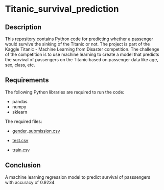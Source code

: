 # Titanic_survival_prediction

## Description

This repository contains Python code for predicting whether a passenger would survive the sinking of the Titanic or not. The project is part of the Kaggle Titanic - Machine Learning from Disaster competition. The challenge of the competition is to use machine learning to create a model that predicts the survival of passengers on the Titanic based on passenger data like age, sex, class, etc.

## Requirements

The following Python libraries are required to run the code:

- pandas
- numpy
- sklearn

The required files:

- [gender_submission.csv](https://github.com/SAI-07/Titanic_survival_prediction/files/11506725/gender_submission.csv)

- [test.csv](https://github.com/SAI-07/Titanic_survival_prediction/files/11506726/test.csv)

- [train.csv](https://github.com/SAI-07/Titanic_survival_prediction/files/11506727/train.csv)

## Conclusion

A machine learning regression model to predict survival of passsengers with accuracy of 0.9234
